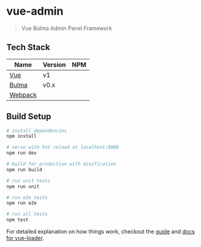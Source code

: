 # vue-admin

> Vue Bulma Admin Panel Framework

## Tech Stack

| Name          | Version  | NPM  |
| ------------- | -------- | --------- |
| [Vue][]     	| v1       |           |
| [Bulma][]     | v0.x     |           |
| [Webpack][]   |          |           |

## Build Setup

``` bash
# install dependencies
npm install

# serve with hot reload at localhost:8080
npm run dev

# build for production with minification
npm run build

# run unit tests
npm run unit

# run e2e tests
npm run e2e

# run all tests
npm test
```

For detailed explanation on how things work, checkout the [guide](http://vuejs-templates.github.io/webpack/) and [docs for vue-loader](http://vuejs.github.io/vue-loader).

[Vue]: http://vuejs.org
[Bulma]: http://bulma.io
[Webpack]: https://webpack.github.io
